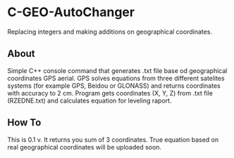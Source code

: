 # C-GEO-AutoChanger

Replacing integers and making additions on geographical coordinates.

## About

Simple C++ console command that generates .txt file base od geographical coordinates GPS aerial. GPS solves equations from three different satelites systems (for example GPS, Beidou or GLONASS) and returns coordinates with accuracy to 2 cm. Program gets coordinates (X, Y, Z) from .txt file (RZEDNE.txt) and calculates equation for leveling raport.

## How To

This is 0.1 v. It returns you sum of 3 coordinates. True equation based on real geographical coordinates will be uploaded soon.
